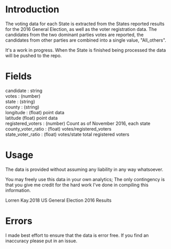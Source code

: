 # Introduction

The voting data for each State is extracted from the States reported results for the 2016 General Election, as well as the voter registration data.  The candidates from the two dominant parties votes are reported, the candidates from other parties are combined into a single value, "All_others".

It's a work in progress. When the State is finished being processed the data will be pushed to the repo.

# Fields

candidate	: string <br>
votes	: (number) <br>
state	: (string) <br>
county : (string) <br>
longitude	: (float) point data <br>
latitude	(float) point data <br>
registered_voters : (number)  Count as of November 2016, each state <br>
county_voter_ratio	: (float)  votes/registered_voters <br>
state_voter_ratio : (float) votes/state total registered voters <br>

# Usage

The data is provided without assuming any liability in any way whatsoever.

You may freely use this data in your own analytics; The only contingency is that you give me credit for the hard work I've done in compiling this information.  

  Lorren Kay.2018
  US General Election 2016 Results       

# Errors

I made best effort to ensure that the data is error free.  If you find an inaccuracy please put in an issue.
